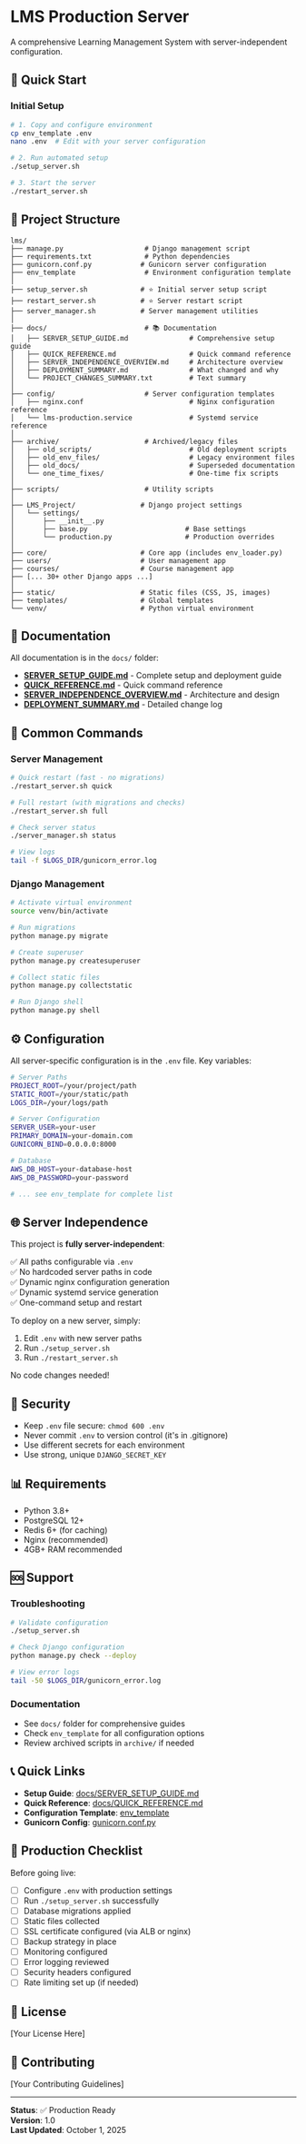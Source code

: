 # LMS Production Server

A comprehensive Learning Management System with server-independent configuration.

## 🚀 Quick Start

### Initial Setup
```bash
# 1. Copy and configure environment
cp env_template .env
nano .env  # Edit with your server configuration

# 2. Run automated setup
./setup_server.sh

# 3. Start the server
./restart_server.sh
```

## 📁 Project Structure

```
lms/
├── manage.py                    # Django management script
├── requirements.txt             # Python dependencies
├── gunicorn.conf.py            # Gunicorn server configuration
├── env_template                 # Environment configuration template
│
├── setup_server.sh             # ⭐ Initial server setup script
├── restart_server.sh           # ⭐ Server restart script
├── server_manager.sh           # Server management utilities
│
├── docs/                        # 📚 Documentation
│   ├── SERVER_SETUP_GUIDE.md               # Comprehensive setup guide
│   ├── QUICK_REFERENCE.md                  # Quick command reference
│   ├── SERVER_INDEPENDENCE_OVERVIEW.md     # Architecture overview
│   ├── DEPLOYMENT_SUMMARY.md               # What changed and why
│   └── PROJECT_CHANGES_SUMMARY.txt         # Text summary
│
├── config/                      # Server configuration templates
│   ├── nginx.conf                          # Nginx configuration reference
│   └── lms-production.service              # Systemd service reference
│
├── archive/                     # Archived/legacy files
│   ├── old_scripts/                        # Old deployment scripts
│   ├── old_env_files/                      # Legacy environment files
│   ├── old_docs/                           # Superseded documentation
│   └── one_time_fixes/                     # One-time fix scripts
│
├── scripts/                     # Utility scripts
│
├── LMS_Project/                # Django project settings
│   └── settings/
│       ├── __init__.py
│       ├── base.py                        # Base settings
│       └── production.py                  # Production overrides
│
├── core/                       # Core app (includes env_loader.py)
├── users/                      # User management app
├── courses/                    # Course management app
├── [... 30+ other Django apps ...]
│
├── static/                     # Static files (CSS, JS, images)
├── templates/                  # Global templates
└── venv/                       # Python virtual environment
```

## 📖 Documentation

All documentation is in the `docs/` folder:

- **[SERVER_SETUP_GUIDE.md](docs/SERVER_SETUP_GUIDE.md)** - Complete setup and deployment guide
- **[QUICK_REFERENCE.md](docs/QUICK_REFERENCE.md)** - Quick command reference
- **[SERVER_INDEPENDENCE_OVERVIEW.md](docs/SERVER_INDEPENDENCE_OVERVIEW.md)** - Architecture and design
- **[DEPLOYMENT_SUMMARY.md](docs/DEPLOYMENT_SUMMARY.md)** - Detailed change log

## 🔧 Common Commands

### Server Management
```bash
# Quick restart (fast - no migrations)
./restart_server.sh quick

# Full restart (with migrations and checks)
./restart_server.sh full

# Check server status
./server_manager.sh status

# View logs
tail -f $LOGS_DIR/gunicorn_error.log
```

### Django Management
```bash
# Activate virtual environment
source venv/bin/activate

# Run migrations
python manage.py migrate

# Create superuser
python manage.py createsuperuser

# Collect static files
python manage.py collectstatic

# Run Django shell
python manage.py shell
```

## ⚙️ Configuration

All server-specific configuration is in the `.env` file. Key variables:

```bash
# Server Paths
PROJECT_ROOT=/your/project/path
STATIC_ROOT=/your/static/path
LOGS_DIR=/your/logs/path

# Server Configuration
SERVER_USER=your-user
PRIMARY_DOMAIN=your-domain.com
GUNICORN_BIND=0.0.0.0:8000

# Database
AWS_DB_HOST=your-database-host
AWS_DB_PASSWORD=your-password

# ... see env_template for complete list
```

## 🌐 Server Independence

This project is **fully server-independent**:

✅ All paths configurable via `.env`  
✅ No hardcoded server paths in code  
✅ Dynamic nginx configuration generation  
✅ Dynamic systemd service generation  
✅ One-command setup and restart  

To deploy on a new server, simply:
1. Edit `.env` with new server paths
2. Run `./setup_server.sh`
3. Run `./restart_server.sh`

No code changes needed!

## 🔐 Security

- Keep `.env` file secure: `chmod 600 .env`
- Never commit `.env` to version control (it's in .gitignore)
- Use different secrets for each environment
- Use strong, unique `DJANGO_SECRET_KEY`

## 📊 Requirements

- Python 3.8+
- PostgreSQL 12+
- Redis 6+ (for caching)
- Nginx (recommended)
- 4GB+ RAM recommended

## 🆘 Support

### Troubleshooting
```bash
# Validate configuration
./setup_server.sh

# Check Django configuration
python manage.py check --deploy

# View error logs
tail -50 $LOGS_DIR/gunicorn_error.log
```

### Documentation
- See `docs/` folder for comprehensive guides
- Check `env_template` for all configuration options
- Review archived scripts in `archive/` if needed

## 📞 Quick Links

- **Setup Guide**: [docs/SERVER_SETUP_GUIDE.md](docs/SERVER_SETUP_GUIDE.md)
- **Quick Reference**: [docs/QUICK_REFERENCE.md](docs/QUICK_REFERENCE.md)
- **Configuration Template**: [env_template](env_template)
- **Gunicorn Config**: [gunicorn.conf.py](gunicorn.conf.py)

## 🎯 Production Checklist

Before going live:

- [ ] Configure `.env` with production settings
- [ ] Run `./setup_server.sh` successfully
- [ ] Database migrations applied
- [ ] Static files collected
- [ ] SSL certificate configured (via ALB or nginx)
- [ ] Backup strategy in place
- [ ] Monitoring configured
- [ ] Error logging reviewed
- [ ] Security headers configured
- [ ] Rate limiting set up (if needed)

## 📝 License

[Your License Here]

## 🤝 Contributing

[Your Contributing Guidelines]

---

**Status**: ✅ Production Ready  
**Version**: 1.0  
**Last Updated**: October 1, 2025

